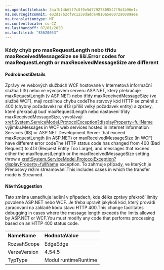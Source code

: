 ```yaml
---
ms.openlocfilehash: 3aafb14b65f7c0f9e5d77927809547f9d4b96e1c
ms.sourcegitcommit: e02d17b2cf9c1258dadda4810a5e6072a0089aee
ms.translationtype: MT
ms.contentlocale: cs-CZ
ms.lasthandoff: 07/01/2020
ms.locfileid: "85620053"
---
```

### <a name="error-codes-for-maxrequestlength-or-maxreceivedmessagesize-are-different"></a><span data-ttu-id="f7926-101">Kódy chyb pro maxRequestLength nebo třídu maxReceivedMessageSize se liší.</span><span class="sxs-lookup"><span data-stu-id="f7926-101">Error codes for maxRequestLength or maxReceivedMessageSize are different</span></span>

#### <a name="details"></a><span data-ttu-id="f7926-102">Podrobnosti</span><span class="sxs-lookup"><span data-stu-id="f7926-102">Details</span></span>

<span data-ttu-id="f7926-103">Zprávy ve webových službách WCF hostované v Internetová informační služba (IIS) nebo ve vývojovém serveru ASP.NET, který překračuje maxRequestLength (v ASP.NET) nebo třídy maxReceivedMessageSize (ve službě WCF), mají rozdílnou chybu codeThe stavový kód HTTP se změnil z 400 (chybný požadavek) na 413 (příliš velký požadavek entity) a zprávy, které překračují buď maxRequestLength nebo nastavení třídy maxReceivedMessageSize, vyvolávají <xref:System.ServiceModel.ProtocolException?displayProperty=fullName> výjimku.</span><span class="sxs-lookup"><span data-stu-id="f7926-103">Messages in WCF web services hosted in Internet Information Services (IIS) or ASP.NET Development Server that exceed maxRequestLength (in ASP.NET) or maxReceivedMessageSize (in WCF) have different error codeThe HTTP status code has changed from 400 (Bad Request) to 413 (Request Entity Too Large), and messages that exceed either the maxRequestLength or the maxReceivedMessageSize setting throw a <xref:System.ServiceModel.ProtocolException?displayProperty=fullName> exception.</span></span> <span data-ttu-id="f7926-104">To zahrnuje případy, ve kterých je Přenosový režim streamování.</span><span class="sxs-lookup"><span data-stu-id="f7926-104">This includes cases in which the transfer mode is Streamed.</span></span>

#### <a name="suggestion"></a><span data-ttu-id="f7926-105">Návrh</span><span class="sxs-lookup"><span data-stu-id="f7926-105">Suggestion</span></span>

<span data-ttu-id="f7926-106">Tato změna usnadňuje ladění v případech, kde délka zprávy překročí limity povolené ASP.NET nebo WCF. Je třeba upravit jakýkoli kód, který provádí zpracování na základě kódu stavu HTTP 400.</span><span class="sxs-lookup"><span data-stu-id="f7926-106">This change facilitates debugging in cases where the message length exceeds the limits allowed by ASP.NET or WCF.You must modify any code that performs processing based on an HTTP 400 status code.</span></span>

| <span data-ttu-id="f7926-107">Name</span><span class="sxs-lookup"><span data-stu-id="f7926-107">Name</span></span>    | <span data-ttu-id="f7926-108">Hodnota</span><span class="sxs-lookup"><span data-stu-id="f7926-108">Value</span></span>       |
|:--------|:------------|
| <span data-ttu-id="f7926-109">Rozsah</span><span class="sxs-lookup"><span data-stu-id="f7926-109">Scope</span></span>   |<span data-ttu-id="f7926-110">Edge</span><span class="sxs-lookup"><span data-stu-id="f7926-110">Edge</span></span>|
|<span data-ttu-id="f7926-111">Verze</span><span class="sxs-lookup"><span data-stu-id="f7926-111">Version</span></span>|<span data-ttu-id="f7926-112">4.5</span><span class="sxs-lookup"><span data-stu-id="f7926-112">4.5</span></span>|
|<span data-ttu-id="f7926-113">Typ</span><span class="sxs-lookup"><span data-stu-id="f7926-113">Type</span></span>|<span data-ttu-id="f7926-114">Modul runtime</span><span class="sxs-lookup"><span data-stu-id="f7926-114">Runtime</span></span>|
